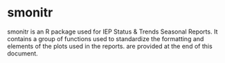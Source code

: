 # smonitr
smonitr is an R package used for IEP Status &amp; Trends Seasonal Reports. It contains a group of functions used to standardize the formatting and elements of the plots used in the reports.  are provided at the end of this document.

